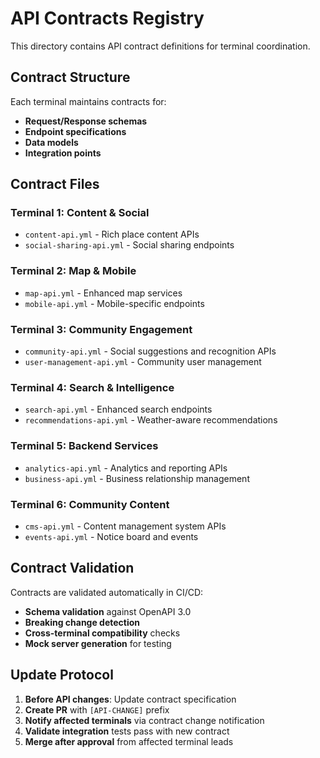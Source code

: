 # API Contracts Registry

This directory contains API contract definitions for terminal coordination.

## Contract Structure

Each terminal maintains contracts for:
- **Request/Response schemas**
- **Endpoint specifications** 
- **Data models**
- **Integration points**

## Contract Files

### Terminal 1: Content & Social
- `content-api.yml` - Rich place content APIs
- `social-sharing-api.yml` - Social sharing endpoints

### Terminal 2: Map & Mobile
- `map-api.yml` - Enhanced map services
- `mobile-api.yml` - Mobile-specific endpoints

### Terminal 3: Community Engagement
- `community-api.yml` - Social suggestions and recognition APIs
- `user-management-api.yml` - Community user management

### Terminal 4: Search & Intelligence
- `search-api.yml` - Enhanced search endpoints
- `recommendations-api.yml` - Weather-aware recommendations

### Terminal 5: Backend Services
- `analytics-api.yml` - Analytics and reporting APIs
- `business-api.yml` - Business relationship management

### Terminal 6: Community Content
- `cms-api.yml` - Content management system APIs
- `events-api.yml` - Notice board and events

## Contract Validation

Contracts are validated automatically in CI/CD:
- **Schema validation** against OpenAPI 3.0
- **Breaking change detection** 
- **Cross-terminal compatibility** checks
- **Mock server generation** for testing

## Update Protocol

1. **Before API changes**: Update contract specification
2. **Create PR** with `[API-CHANGE]` prefix
3. **Notify affected terminals** via contract change notification
4. **Validate integration** tests pass with new contract
5. **Merge after approval** from affected terminal leads